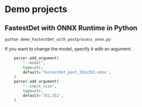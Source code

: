 # Demo projects

## FastestDet with ONNX Runtime in Python
```
python demo_FastestDet_with_postprocess_onnx.py
```

If you want to change the model, specify it with an argument.
```python
    parser.add_argument(
        "--model",
        type=str,
        default='fastestdet_post_352x352.onnx',
    )
    parser.add_argument(
        "--input_size",
        type=str,
        default='352,352',
    )
```
